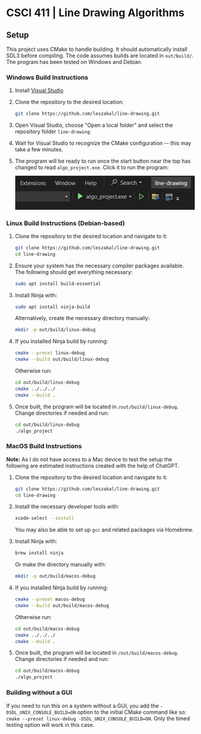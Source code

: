 # CSCI 411 | Line Drawing Algorithms

## Setup

This project uses CMake to handle building. It should automatically install SDL3 before compiling. The code assumes builds are located in `out/build/`. The program has been tested on Windows and Debian.

### Windows Build Instructions
1. Install [Visual Studio](https://visualstudio.microsoft.com/)
2. Clone the repository to the desired location:
	```bash
	git clone https://github.com/leszakal/line-drawing.git
	```
3. Open Visual Studio, choose "Open a local folder" and select the repository folder `line-drawing`.
4. Wait for Visual Studio to recognize the CMake configuration -- this may take a few minutes.
5. The program will be ready to run once the start button near the top has changed to read `algo_project.exe`. Click it to run the program:

	![Screenshot of the Visual Studio button to run a program, it reads algo_project.exe](/assets/vs_button_ready.png)
### Linux Build Instructions (Debian-based)
1. Clone the repository to the desired location and navigate to it:
	```bash
	git clone https://github.com/leszakal/line-drawing.git
	cd line-drawing
	```
2. Ensure your system has the necessary compiler packages available. The following should get everything necessary:
	```bash
	sudo apt install build-essential
	```
3. Install Ninja with:
	```bash
	sudo apt install ninja-build
	``` 
   Alternatively, create the necessary directory manually:
	```bash
	mkdir -p out/build/linux-debug
	```
4. If you installed Ninja build by running:
	```bash
	cmake --preset linux-debug
	cmake --build out/build/linux-debug
	```

   Otherwise run:
	```bash
	cd out/build/linux-debug
	cmake ../../../
	cmake --build .
	```
5. Once built, the program will be located in `/out/build/linux-debug`. Change directories if needed and run:
	```bash
	cd out/build/linux-debug
	./algo_project
	```

### MacOS Build Instructions

**Note:** As I do not have access to a Mac device to test the setup the following are estimated instructions created with the help of ChatGPT.

1.  Clone the repository to the desired location and navigate to it:
	```bash
	git clone https://github.com/leszakal/line-drawing.git
	cd line-drawing
	```
2. Install the necessary developer tools with:
	```bash
	xcode-select --install
	```
   You may also be able to set up `gcc` and related packages via Homebrew.
3. Install Ninja with:
	```bash
	brew install ninja
	```
   Or make the directory manually with: 
	```bash
	mkdir -p out/build/macos-debug
	```
4. If you installed Ninja build by running:
	```bash
	cmake --preset macos-debug
	cmake --build out/build/macos-debug
	```

   Otherwise run:
	```bash
	cd out/build/macos-debug
	cmake ../../../
	cmake --build .
	```
5. Once built, the program will be located in `/out/build/macos-debug`. Change directories if needed and run:
	```bash
	cd out/build/macos-debug
	./algo_project
	```
### Building without a GUI
If you need to run this on a system without a GUI, you add the `-DSDL_UNIX_CONSOLE_BUILD=ON` option to the initial CMake command like so: `cmake --preset linux-debug -DSDL_UNIX_CONSOLE_BUILD=ON`. Only the timed testing option will work in this case.